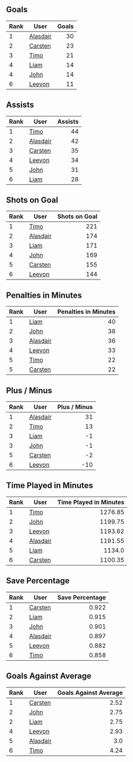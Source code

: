 ## Goals
| Rank | User | Goals |
| :--- | ---- | ---------: |
| 1 | [Alasdair](https://github.com/llevasseur/world-juniors-2022/blob/master/ROSTERS.md#Alasdair) |  30 |
| 2 | [Carsten](https://github.com/llevasseur/world-juniors-2022/blob/master/ROSTERS.md#Carsten) |  23 |
| 3 | [Timo](https://github.com/llevasseur/world-juniors-2022/blob/master/ROSTERS.md#Timo) |  21 |
| 4 | [Liam](https://github.com/llevasseur/world-juniors-2022/blob/master/ROSTERS.md#Liam) |  14 |
| 4 | [John](https://github.com/llevasseur/world-juniors-2022/blob/master/ROSTERS.md#John) |  14 |
| 6 | [Leevon](https://github.com/llevasseur/world-juniors-2022/blob/master/ROSTERS.md#Leevon) |  11 |
## Assists
| Rank | User | Assists |
| :--- | ---- | ---------: |
| 1 | [Timo](https://github.com/llevasseur/world-juniors-2022/blob/master/ROSTERS.md#Timo) |  44 |
| 2 | [Alasdair](https://github.com/llevasseur/world-juniors-2022/blob/master/ROSTERS.md#Alasdair) |  42 |
| 3 | [Carsten](https://github.com/llevasseur/world-juniors-2022/blob/master/ROSTERS.md#Carsten) |  35 |
| 4 | [Leevon](https://github.com/llevasseur/world-juniors-2022/blob/master/ROSTERS.md#Leevon) |  34 |
| 5 | [John](https://github.com/llevasseur/world-juniors-2022/blob/master/ROSTERS.md#John) |  31 |
| 6 | [Liam](https://github.com/llevasseur/world-juniors-2022/blob/master/ROSTERS.md#Liam) |  28 |
## Shots on Goal
| Rank | User | Shots on Goal |
| :--- | ---- | ---------: |
| 1 | [Timo](https://github.com/llevasseur/world-juniors-2022/blob/master/ROSTERS.md#Timo) |  221 |
| 2 | [Alasdair](https://github.com/llevasseur/world-juniors-2022/blob/master/ROSTERS.md#Alasdair) |  174 |
| 3 | [Liam](https://github.com/llevasseur/world-juniors-2022/blob/master/ROSTERS.md#Liam) |  171 |
| 4 | [John](https://github.com/llevasseur/world-juniors-2022/blob/master/ROSTERS.md#John) |  169 |
| 5 | [Carsten](https://github.com/llevasseur/world-juniors-2022/blob/master/ROSTERS.md#Carsten) |  155 |
| 6 | [Leevon](https://github.com/llevasseur/world-juniors-2022/blob/master/ROSTERS.md#Leevon) |  144 |
## Penalties in Minutes
| Rank | User | Penalties in Minutes |
| :--- | ---- | ---------: |
| 1 | [Liam](https://github.com/llevasseur/world-juniors-2022/blob/master/ROSTERS.md#Liam) |  40 |
| 2 | [John](https://github.com/llevasseur/world-juniors-2022/blob/master/ROSTERS.md#John) |  38 |
| 3 | [Alasdair](https://github.com/llevasseur/world-juniors-2022/blob/master/ROSTERS.md#Alasdair) |  36 |
| 4 | [Leevon](https://github.com/llevasseur/world-juniors-2022/blob/master/ROSTERS.md#Leevon) |  33 |
| 5 | [Timo](https://github.com/llevasseur/world-juniors-2022/blob/master/ROSTERS.md#Timo) |  22 |
| 5 | [Carsten](https://github.com/llevasseur/world-juniors-2022/blob/master/ROSTERS.md#Carsten) |  22 |
## Plus / Minus
| Rank | User | Plus / Minus |
| :--- | ---- | ---------: |
| 1 | [Alasdair](https://github.com/llevasseur/world-juniors-2022/blob/master/ROSTERS.md#Alasdair) |  31 |
| 2 | [Timo](https://github.com/llevasseur/world-juniors-2022/blob/master/ROSTERS.md#Timo) |  13 |
| 3 | [Liam](https://github.com/llevasseur/world-juniors-2022/blob/master/ROSTERS.md#Liam) |  -1 |
| 3 | [John](https://github.com/llevasseur/world-juniors-2022/blob/master/ROSTERS.md#John) |  -1 |
| 5 | [Carsten](https://github.com/llevasseur/world-juniors-2022/blob/master/ROSTERS.md#Carsten) |  -2 |
| 6 | [Leevon](https://github.com/llevasseur/world-juniors-2022/blob/master/ROSTERS.md#Leevon) |  -10 |
## Time Played in Minutes
| Rank | User | Time Played in Minutes |
| :--- | ---- | ---------: |
| 1 | [Timo](https://github.com/llevasseur/world-juniors-2022/blob/master/ROSTERS.md#Timo) |  1276.85 |
| 2 | [John](https://github.com/llevasseur/world-juniors-2022/blob/master/ROSTERS.md#John) |  1199.75 |
| 3 | [Leevon](https://github.com/llevasseur/world-juniors-2022/blob/master/ROSTERS.md#Leevon) |  1193.62 |
| 4 | [Alasdair](https://github.com/llevasseur/world-juniors-2022/blob/master/ROSTERS.md#Alasdair) |  1191.55 |
| 5 | [Liam](https://github.com/llevasseur/world-juniors-2022/blob/master/ROSTERS.md#Liam) |  1134.0 |
| 6 | [Carsten](https://github.com/llevasseur/world-juniors-2022/blob/master/ROSTERS.md#Carsten) |  1100.35 |
## Save Percentage
| Rank | User | Save Percentage |
| :--- | ---- | ---------: |
| 1 | [Carsten](https://github.com/llevasseur/world-juniors-2022/blob/master/ROSTERS.md#Carsten) |  0.922 |
| 2 | [Liam](https://github.com/llevasseur/world-juniors-2022/blob/master/ROSTERS.md#Liam) |  0.915 |
| 3 | [John](https://github.com/llevasseur/world-juniors-2022/blob/master/ROSTERS.md#John) |  0.901 |
| 4 | [Alasdair](https://github.com/llevasseur/world-juniors-2022/blob/master/ROSTERS.md#Alasdair) |  0.897 |
| 5 | [Leevon](https://github.com/llevasseur/world-juniors-2022/blob/master/ROSTERS.md#Leevon) |  0.882 |
| 6 | [Timo](https://github.com/llevasseur/world-juniors-2022/blob/master/ROSTERS.md#Timo) |  0.858 |
## Goals Against Average
| Rank | User | Goals Against Average |
| :--- | ---- | ---------: |
| 1 | [Carsten](https://github.com/llevasseur/world-juniors-2022/blob/master/ROSTERS.md#Carsten) |  2.52 |
| 2 | [John](https://github.com/llevasseur/world-juniors-2022/blob/master/ROSTERS.md#John) |  2.75 |
| 2 | [Liam](https://github.com/llevasseur/world-juniors-2022/blob/master/ROSTERS.md#Liam) |  2.75 |
| 4 | [Leevon](https://github.com/llevasseur/world-juniors-2022/blob/master/ROSTERS.md#Leevon) |  2.93 |
| 5 | [Alasdair](https://github.com/llevasseur/world-juniors-2022/blob/master/ROSTERS.md#Alasdair) |  3.0 |
| 6 | [Timo](https://github.com/llevasseur/world-juniors-2022/blob/master/ROSTERS.md#Timo) |  4.24 |
